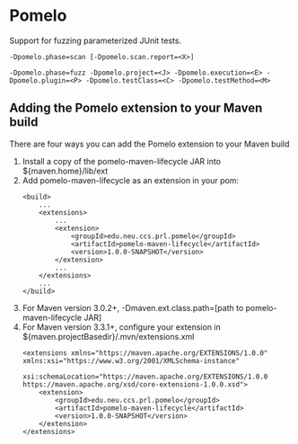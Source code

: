 # Pomelo

Support for fuzzing parameterized JUnit tests.

```
-Dpomelo.phase=scan [-Dpomelo.scan.report=<X>]
```

```
-Dpomelo.phase=fuzz -Dpomelo.project=<J> -Dpomelo.execution=<E> -Dpomelo.plugin=<P> -Dpomelo.testClass=<C> -Dpomelo.testMethod=<M>
```

## Adding the Pomelo extension to your Maven build

There are four ways you can add the Pomelo extension to your Maven build

1. Install a copy of the pomelo-maven-lifecycle JAR into ${maven.home}/lib/ext
2. Add pomelo-maven-lifecycle as an extension in your pom:
   ```
   <build>
       ...
       <extensions>
           ...
           <extension>
               <groupId>edu.neu.ccs.prl.pomelo</groupId>
               <artifactId>pomelo-maven-lifecycle</artifactId>
               <version>1.0.0-SNAPSHOT</version>
           </extension>
           ...
       </extensions>
       ...
   </build>
   ```
3. For Maven version 3.0.2+, -Dmaven.ext.class.path=[path to pomelo-maven-lifecycle JAR]
4. For Maven version 3.3.1+, configure your extension in ${maven.projectBasedir}/.mvn/extensions.xml
   ```
   <extensions xmlns="https://maven.apache.org/EXTENSIONS/1.0.0" xmlns:xsi="https://www.w3.org/2001/XMLSchema-instance"
               xsi:schemaLocation="https://maven.apache.org/EXTENSIONS/1.0.0 https://maven.apache.org/xsd/core-extensions-1.0.0.xsd">
       <extension>
           <groupId>edu.neu.ccs.prl.pomelo</groupId>
           <artifactId>pomelo-maven-lifecycle</artifactId>
           <version>1.0.0-SNAPSHOT</version>
       </extension>
   </extensions>
   ```

